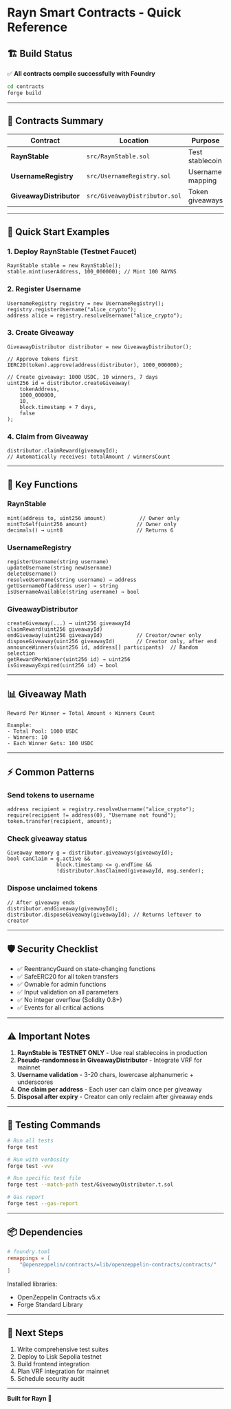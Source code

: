 # Rayn Smart Contracts - Quick Reference

## 🏗️ Build Status

✅ **All contracts compile successfully with Foundry**

```bash
cd contracts
forge build
```

---

## 📝 Contracts Summary

| Contract                | Location                      | Purpose          | Key Features                     |
| ----------------------- | ----------------------------- | ---------------- | -------------------------------- |
| **RaynStable**          | `src/RaynStable.sol`          | Test stablecoin  | 6 decimals, owner-only minting   |
| **UsernameRegistry**    | `src/UsernameRegistry.sol`    | Username mapping | Register/update/delete usernames |
| **GiveawayDistributor** | `src/GiveawayDistributor.sol` | Token giveaways  | Time-limited, fair distribution  |

---

## 🚀 Quick Start Examples

### 1. Deploy RaynStable (Testnet Faucet)

```solidity
RaynStable stable = new RaynStable();
stable.mint(userAddress, 100_000000); // Mint 100 RAYNS
```

### 2. Register Username

```solidity
UsernameRegistry registry = new UsernameRegistry();
registry.registerUsername("alice_crypto");
address alice = registry.resolveUsername("alice_crypto");
```

### 3. Create Giveaway

```solidity
GiveawayDistributor distributor = new GiveawayDistributor();

// Approve tokens first
IERC20(token).approve(address(distributor), 1000_000000);

// Create giveaway: 1000 USDC, 10 winners, 7 days
uint256 id = distributor.createGiveaway(
    tokenAddress,
    1000_000000,
    10,
    block.timestamp + 7 days,
    false
);
```

### 4. Claim from Giveaway

```solidity
distributor.claimReward(giveawayId);
// Automatically receives: totalAmount / winnersCount
```

---

## 🔑 Key Functions

### RaynStable

```solidity
mint(address to, uint256 amount)           // Owner only
mintToSelf(uint256 amount)                // Owner only
decimals() → uint8                        // Returns 6
```

### UsernameRegistry

```solidity
registerUsername(string username)
updateUsername(string newUsername)
deleteUsername()
resolveUsername(string username) → address
getUsernameOf(address user) → string
isUsernameAvailable(string username) → bool
```

### GiveawayDistributor

```solidity
createGiveaway(...) → uint256 giveawayId
claimReward(uint256 giveawayId)
endGiveaway(uint256 giveawayId)           // Creator/owner only
disposeGiveaway(uint256 giveawayId)       // Creator only, after end
announceWinners(uint256 id, address[] participants)  // Random selection
getRewardPerWinner(uint256 id) → uint256
isGiveawayExpired(uint256 id) → bool
```

---

## 📊 Giveaway Math

```
Reward Per Winner = Total Amount ÷ Winners Count

Example:
- Total Pool: 1000 USDC
- Winners: 10
- Each Winner Gets: 100 USDC
```

---

## ⚡ Common Patterns

### Send tokens to username

```solidity
address recipient = registry.resolveUsername("alice_crypto");
require(recipient != address(0), "Username not found");
token.transfer(recipient, amount);
```

### Check giveaway status

```solidity
Giveaway memory g = distributor.giveaways(giveawayId);
bool canClaim = g.active &&
                block.timestamp <= g.endTime &&
                !distributor.hasClaimed(giveawayId, msg.sender);
```

### Dispose unclaimed tokens

```solidity
// After giveaway ends
distributor.endGiveaway(giveawayId);
distributor.disposeGiveaway(giveawayId); // Returns leftover to creator
```

---

## 🛡️ Security Checklist

- ✅ ReentrancyGuard on state-changing functions
- ✅ SafeERC20 for all token transfers
- ✅ Ownable for admin functions
- ✅ Input validation on all parameters
- ✅ No integer overflow (Solidity 0.8+)
- ✅ Events for all critical actions

---

## ⚠️ Important Notes

1. **RaynStable is TESTNET ONLY** - Use real stablecoins in production
2. **Pseudo-randomness in GiveawayDistributor** - Integrate VRF for mainnet
3. **Username validation** - 3-20 chars, lowercase alphanumeric + underscores
4. **One claim per address** - Each user can claim once per giveaway
5. **Disposal after expiry** - Creator can only reclaim after giveaway ends

---

## 🧪 Testing Commands

```bash
# Run all tests
forge test

# Run with verbosity
forge test -vvv

# Run specific test file
forge test --match-path test/GiveawayDistributor.t.sol

# Gas report
forge test --gas-report
```

---

## 📦 Dependencies

```toml
# foundry.toml
remappings = [
    "@openzeppelin/contracts/=lib/openzeppelin-contracts/contracts/"
]
```

Installed libraries:

- OpenZeppelin Contracts v5.x
- Forge Standard Library

---

## 🎯 Next Steps

1. Write comprehensive test suites
2. Deploy to Lisk Sepolia testnet
3. Build frontend integration
4. Plan VRF integration for mainnet
5. Schedule security audit

---

**Built for Rayn 🚀**
